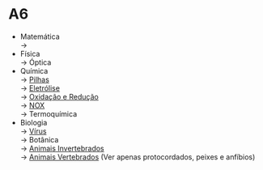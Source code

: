 # A6

* Matemática \
  \->&#x20;
* Física \
  \-> Óptica
* Química \
  \-> [Pilhas ](../../quimica/pilhas-eletroquimicas/)\
  \-> [Eletrólise ](../../quimica/eletrolise.md)\
  \-> [Oxidação e Redução ](../../quimica/oxidacao-e-reducao.md)\
  \-> [NOX](../../quimica/numero-de-oxidacao-nox.md)\
  \-> Termoquímica
* Biologia \
  \-> [Vírus ](../../biologia/virus.md)\
  \-> Botânica \
  \-> [Animais Invertebrados \
  ](../../biologia/reino-animalia/#animais-invertebrados)-> [Animais Vertebrados](../../biologia/reino-animalia/#animais-vertebrados) (Ver apenas protocordados, peixes e anfíbios)
